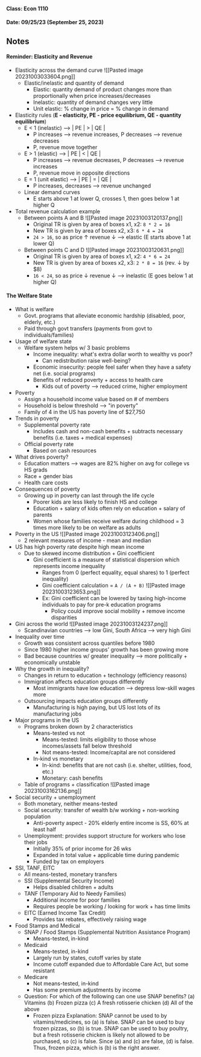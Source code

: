 #### Class: Econ 1110
#### Date: 09/25/23 (September 25, 2023)

## Notes
#### Reminder: Elasticity and Revenue
- Elasticity across the demand curve
  ![[Pasted image 20231003033604.png]]
	- Elastic/inelastic and quantity of demand
		- Elastic: quantity demand of product changes more than proportionally when price increases/decreases
		- Inelastic: quantity of demand changes very little
		- Unit elastic: % change in price = % change in demand
- Elasticity rules (**E - elasticity, PE - price equilibrium, QE - quantity equilibrium**) 
	- E < 1 (inelastic) --> | PE | > | QE |
		- P increases --> revenue increases, P decreases --> revenue decreases
		- P, revenue move together
	- E > 1 (elastic) --> | PE | < | QE |
		- P increases --> revenue decreases, P decreases --> revenue increases
		- P, revenue move in opposite directions
	- E = 1 (unit elastic) --> | PE | = | QE |
		- P increases, decreases --> revenue unchanged
	- Linear demand curves
		- E starts above 1 at lower Q, crosses 1, then goes below 1 at higher Q
- Total revenue calculation example
	- Between points A and B
	  ![[Pasted image 20231003120137.png]]
		- Original TR is given by area of boxes x1, x2: `8 * 2 = 16`
		- New TR is given by area of boxes x2, x3: `6 * 4 = 24`
		- `24 > 16`, so as price ↑ revenue ↓ --> elastic (E starts above 1 at lower Q)
	- Between points C and D
	  ![[Pasted image 20231003120631.png]]
		- Original TR is given by area of boxes x1, x2: `4 * 6 = 24`
		- New TR is given by area of boxes x2, x3: `2 * 8 = 16` (rev. ↓ by $8)
		- `16 < 24`, so as price ↓ revenue ↓ --> inelastic (E goes below 1 at higher Q)
#### The Welfare State
- What is welfare
	- Govt. programs that alleviate economic hardship (disabled, poor, elderly, etc.)
	- Paid through govt transfers (payments from govt to individuals/families)
- Usage of welfare state
	- Welfare system helps w/ 3 basic problems
		- Income inequality: what's extra dollar worth to wealthy vs poor?
			- Can redistribution raise well-being?
		- Economic insecurity: people feel safer when they have a safety net (i.e. social programs)
		- Benefits of reduced poverty + access to health care
			- Kids out of poverty --> reduced crime, higher employment
- Poverty
	- Assign a household income value based on # of members
	- Household is below threshold --> "in poverty"
	- Family of 4 in the US has poverty line of $27,750
- Trends in poverty
	- Supplemental poverty rate
		- Includes cash and non-cash benefits + subtracts necessary benefits (i.e. taxes + medical expenses)
	- Official poverty rate
		- Based on cash resources
- What drives poverty?
	- Education matters --> wages are 82% higher on avg for college vs HS grads
	- Race + gender bias
	- Health care costs
- Consequences of poverty
	- Growing up in poverty can last through the life cycle
		- Poorer kids are less likely to finish HS and college
		- Education + salary of kids often rely on education + salary of parents
		- Women whose families receive welfare during childhood = 3 times more likely to be on welfare as adults
- Poverty in the US
  ![[Pasted image 20231003123406.png]]
	- 2 relevant measures of income - mean and median
- US has high poverty rate despite high mean income
	- Due to skewed income distribution + Gini coefficient
		- Gini coefficient is a measure of statistical dispersion which represents income inequality
			- Ranges from 0 (perfect equality, equal shares) to 1 (perfect inequality)
			- Gini coefficient calculation = `A / (A + B)`
			  ![[Pasted image 20231003123653.png]]
			- Ex: Gini coefficient can be lowered by taxing high-income individuals to pay for pre-k education programs
				- Policy could improve social mobility + remove income disparities
- Gini across the world ![[Pasted image 20231003124237.png]]
	- Scandinavian countries --> low Gini, South Africa --> very high Gini
- Inequality over time
	- Growth was consistent across quantiles before 1980
	- Since 1980 higher income groups' growth has been growing more
	- Bad because countries w/ greater inequality --> more politically + economically unstable
- Why the growth in inequality?
	- Changes in return to education + technology (efficiency reasons)
	- Immigration affects education groups differently
		- Most immigrants have low education --> depress low-skill wages more
	- Outsourcing impacts education groups differently
		- Manufacturing is high paying, but US lost lots of its manufacturing jobs
- Major programs in the US
	- Programs broken down by 2 characteristics
		- Means-tested vs not
			- Means-tested: limits eligibility to those whose incomes/assets fall below threshold
			- Not means-tested: Income/capital are not considered
		- In-kind vs monetary
			- In-kind: benefits that are not cash (i.e. shelter, utilities, food, etc.)
			- Monetary: cash benefits
	- Table of programs + classification ![[Pasted image 20231003162136.png]]
- Social security + unemployment
	- Both monetary, neither means-tested
	- Social security: transfer of wealth b/w working + non-working population
		- Anti-poverty aspect - 20% elderly entire income is SS, 60% at least half
	- Unemployment: provides support structure for workers who lose their jobs
		- Initially 35% of prior income for 26 wks
		- Expanded in total value + applicable time during pandemic
		- Funded by tax on employers
- SSI, TANF, EITC 
	- All means-tested, monetary transfers
	- SSI (Supplemental Security Income)
		- Helps disabled children + adults
	- TANF (Temporary Aid to Needy Families)
		- Additional income for poor families
		- Requires people be working / looking for work + has time limits
	- EITC (Earned Income Tax Credit)
		- Provides tax rebates, effectively raising wage
- Food Stamps and Medical
	- SNAP / Food Stamps (Supplemental Nutrition Assistance Program)
		- Means-tested, in-kind
	- Medicaid
		- Means-tested, in-kind
		- Largely run by states, cutoff varies by state
		- Income cutoff expanded due to Affordable Care Act, but some resistant
	- Medicare
		- Not means-tested, in-kind
		- Has some premium adjustments by income
	- Question: For which of the following can one use SNAP benefits?
	  (a) Vitamins
	  (b) Frozen pizza
	  (c) A fresh rotisserie chicken
	  (d) All of the above
		- Frozen pizza
		  Explanation: SNAP cannot be used to by vitamins/medicines, so (a) is false. SNAP can be used to buy frozen pizzas, so (b) is true. SNAP can be used to buy poultry, but a fresh rotisserie chicken is likely not allowed to be purchased, so (c) is false. Since (a) and (c) are false, (d) is false. Thus, frozen pizza, which is (b) is the right answer. 